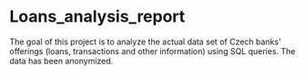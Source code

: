 # Loans_analysis_report
The goal of this project is to analyze the actual data set of Czech banks' offerings (loans, transactions and other information) using SQL queries. The data has been anonymized.
